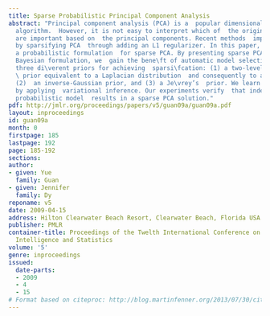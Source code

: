 ```yaml
---
title: Sparse Probabilistic Principal Component Analysis
abstract: "Principal component analysis (PCA) is a  popular dimensionality reduction
  algorithm.  However, it is not easy to interpret which of  the original features
  are important based on  the principal components. Recent methods  improve interpretability
  by sparsifying PCA  through adding an L1 regularizer. In this paper,  we introduce
  a probabilistic formulation  for sparse PCA. By presenting sparse PCA  as a probabilistic
  Bayesian formulation, we  gain the bene\ft of automatic model selection.  We examine
  three di\verent priors for achieving  sparsi\fcation: (1) a two-level hierarchical
  \ prior equivalent to a Laplacian distribution  and consequently to an L1 regularization,
  (2)  an inverse-Gaussian prior, and (3) a Je\vrey’s  prior. We learn these models
  by applying  variational inference. Our experiments verify  that indeed our sparse
  probabilistic model  results in a sparse PCA solution."
pdf: http://jmlr.org/proceedings/papers/v5/guan09a/guan09a.pdf
layout: inproceedings
id: guan09a
month: 0
firstpage: 185
lastpage: 192
page: 185-192
sections: 
author:
- given: Yue
  family: Guan
- given: Jennifer
  family: Dy
reponame: v5
date: 2009-04-15
address: Hilton Clearwater Beach Resort, Clearwater Beach, Florida USA
publisher: PMLR
container-title: Proceedings of the Twelth International Conference on Artificial
  Intelligence and Statistics
volume: '5'
genre: inproceedings
issued:
  date-parts:
  - 2009
  - 4
  - 15
# Format based on citeproc: http://blog.martinfenner.org/2013/07/30/citeproc-yaml-for-bibliographies/
---
```

